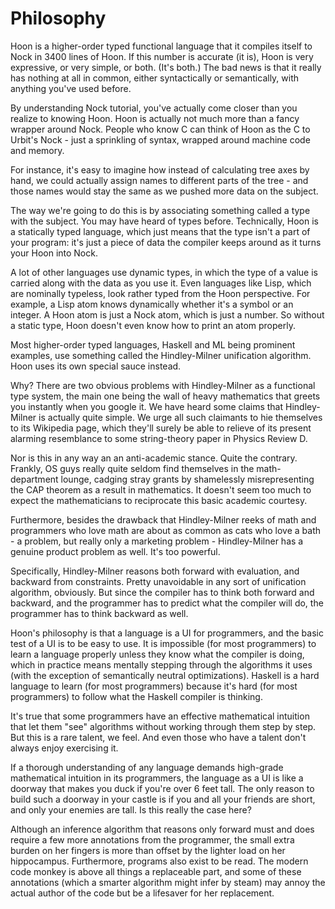Philosophy
==========

Hoon is a higher-order typed functional language that it compiles itself
to Nock in 3400 lines of Hoon. If this number is accurate (it is), Hoon
is very expressive, or very simple, or both. (It's both.) The bad news
is that it really has nothing at all in common, either syntactically or
semantically, with anything you've used before.

By understanding Nock tutorial, you've actually come closer than you
realize to knowing Hoon. Hoon is actually not much more than a fancy
wrapper around Nock. People who know C can think of Hoon as the C to
Urbit's Nock - just a sprinkling of syntax, wrapped around machine code
and memory.

For instance, it's easy to imagine how instead of calculating tree axes
by hand, we could actually assign names to different parts of the tree -
and those names would stay the same as we pushed more data on the
subject.

The way we're going to do this is by associating something called a type
with the subject. You may have heard of types before. Technically, Hoon
is a statically typed language, which just means that the type isn't a
part of your program: it's just a piece of data the compiler keeps
around as it turns your Hoon into Nock.

A lot of other languages use dynamic types, in which the type of a value
is carried along with the data as you use it. Even languages like Lisp,
which are nominally typeless, look rather typed from the Hoon
perspective. For example, a Lisp atom knows dynamically whether it's a
symbol or an integer. A Hoon atom is just a Nock atom, which is just a
number. So without a static type, Hoon doesn't even know how to print an
atom properly.

Most higher-order typed languages, Haskell and ML being prominent
examples, use something called the Hindley-Milner unification algorithm.
Hoon uses its own special sauce instead.

Why? There are two obvious problems with Hindley-Milner as a functional
type system, the main one being the wall of heavy mathematics that
greets you instantly when you google it. We have heard some claims that
Hindley-Milner is actually quite simple. We urge all such claimants to
hie themselves to its Wikipedia page, which they'll surely be able to
relieve of its present alarming resemblance to some string-theory paper
in Physics Review D.

Nor is this in any way an an anti-academic stance. Quite the contrary.
Frankly, OS guys really quite seldom find themselves in the
math-department lounge, cadging stray grants by shamelessly
misrepresenting the CAP theorem as a result in mathematics. It doesn't
seem too much to expect the mathematicians to reciprocate this basic
academic courtesy.

Furthermore, besides the drawback that Hindley-Milner reeks of math and
programmers who love math are about as common as cats who love a bath -
a problem, but really only a marketing problem - Hindley-Milner has a
genuine product problem as well. It's too powerful.

Specifically, Hindley-Milner reasons both forward with evaluation, and
backward from constraints. Pretty unavoidable in any sort of unification
algorithm, obviously. But since the compiler has to think both forward
and backward, and the programmer has to predict what the compiler will
do, the programmer has to think backward as well.

Hoon's philosophy is that a language is a UI for programmers, and the
basic test of a UI is to be easy to use. It is impossible (for most
programmers) to learn a language properly unless they know what the
compiler is doing, which in practice means mentally stepping through the
algorithms it uses (with the exception of semantically neutral
optimizations). Haskell is a hard language to learn (for most
programmers) because it's hard (for most programmers) to follow what the
Haskell compiler is thinking.

It's true that some programmers have an effective mathematical intuition
that let them "see" algorithms without working through them step by
step. But this is a rare talent, we feel. And even those who have a
talent don't always enjoy exercising it.

If a thorough understanding of any language demands high-grade
mathematical intuition in its programmers, the language as a UI is like
a doorway that makes you duck if you're over 6 feet tall. The only
reason to build such a doorway in your castle is if you and all your
friends are short, and only your enemies are tall. Is this really the
case here?

Although an inference algorithm that reasons only forward must and does
require a few more annotations from the programmer, the small extra
burden on her fingers is more than offset by the lighter load on her
hippocampus. Furthermore, programs also exist to be read. The modern
code monkey is above all things a replaceable part, and some of these
annotations (which a smarter algorithm might infer by steam) may annoy
the actual author of the code but be a lifesaver for her replacement.

